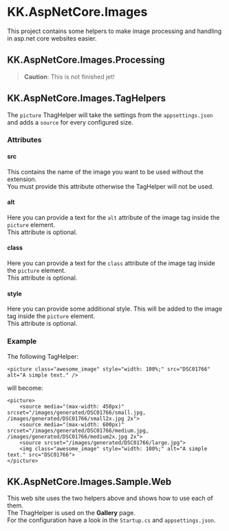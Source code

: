 # KK.AspNetCore.Images

This project contains some helpers to make image processing and handling in asp.net core websites easier.

## KK.AspNetCore.Images.Processing

> **Caution**: This is not finished jet!

## KK.AspNetCore.Images.TagHelpers

The `picture` ThagHelper will take the settings from the `appsettings.json` and adds a `source` for every configured size.

### Attributes

#### src

This contains the name of the image you want to be used without the extension.  
You must provide this attribute otherwise the TagHelper will not be used.

#### alt

Here you can provide a text for the `alt` attribute of the image tag inside the `picture` element.  
This attribute is optional.

#### class

Here you can provide a text for the `class` attribute of the image tag inside the `picture` element.  
This attribute is optional.

#### style

Here you can provide some additional style. This will be added to the image tag inside the `picture` element.  
This attribute is optional.


### Example

The following TagHelper:

```
<picture class="awesome_image" style="width: 100%;" src="DSC01766" alt="A simple text." />
```

will become:

```
<picture>
    <source media="(max-width: 450px)" srcset="/images/generated/DSC01766/small.jpg, /images/generated/DSC01766/small2x.jpg 2x">
    <source media="(max-width: 600px)" srcset="/images/generated/DSC01766/medium.jpg, /images/generated/DSC01766/medium2x.jpg 2x">
    <source srcset="/images/generated/DSC01766/large.jpg">
    <img class="awesome_image" style="width: 100%;" alt="A simple text." src="DSC01766">
</picture>
```

## KK.AspNetCore.Images.Sample.Web

This web site uses the two helpers above and shows how to use each of them.  
The ThagHelper is used on the **Gallery** page.  
For the configuration have a look in the `Startup.cs` and `appsettings.json`.